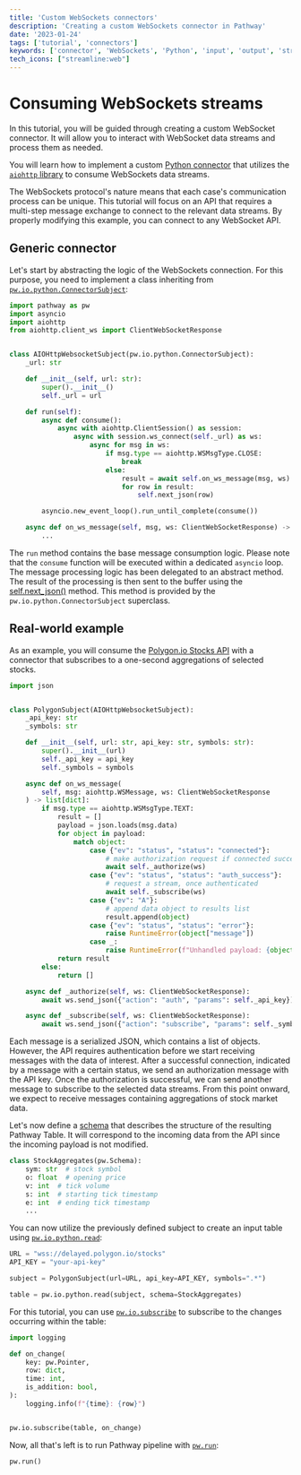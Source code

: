 ```yaml
---
title: 'Custom WebSockets connectors'
description: 'Creating a custom WebSockets connector in Pathway'
date: '2023-01-24'
tags: ['tutorial', 'connectors']
keywords: ['connector', 'WebSockets', 'Python', 'input', 'output', 'streaming']
tech_icons: ["streamline:web"]
---
```


# Consuming WebSockets streams

In this tutorial, you will be guided through creating a custom WebSocket connector. It will allow you to interact with WebSocket data streams and process them as needed.

You will learn how to implement a custom [Python connector](/developers/user-guide/connect/connectors/custom-python-connectors/) that utilizes the [`aiohttp` library](https://docs.aiohttp.org/en/stable/) to consume WebSockets data streams.

The WebSockets protocol's nature means that each case's communication process can be unique.
This tutorial will focus on an API that requires a multi-step message exchange to connect to the relevant data streams.
By properly modifying this example, you can connect to any WebSocket API.

## Generic connector
Let's start by abstracting the logic of the WebSockets connection. For this purpose, you need to implement a class inheriting from [`pw.io.python.ConnectorSubject`](/developers/api-docs/pathway-io/python#pathway.io.python.ConnectorSubject):


```python
import pathway as pw
import asyncio
import aiohttp
from aiohttp.client_ws import ClientWebSocketResponse


class AIOHttpWebsocketSubject(pw.io.python.ConnectorSubject):
    _url: str

    def __init__(self, url: str):
        super().__init__()
        self._url = url

    def run(self):
        async def consume():
            async with aiohttp.ClientSession() as session:
                async with session.ws_connect(self._url) as ws:
                    async for msg in ws:
                        if msg.type == aiohttp.WSMsgType.CLOSE:
                            break
                        else:
                            result = await self.on_ws_message(msg, ws)
                            for row in result:
                                self.next_json(row)

        asyncio.new_event_loop().run_until_complete(consume())

    async def on_ws_message(self, msg, ws: ClientWebSocketResponse) -> list[dict]:
        ...

```

The `run` method contains the base message consumption logic. Please note that the `consume` function will be executed within a dedicated `asyncio` loop. The message processing logic has been delegated to an abstract method. The result of the processing is then sent to the buffer using the [self.next_json()](/developers/api-docs/pathway-io/python#pathway.io.python.ConnectorSubject.next_json) method. This method is provided by the `pw.io.python.ConnectorSubject` superclass.

## Real-world example

As an example, you will consume the [Polygon.io Stocks API](https://polygon.io/docs/stocks/ws_getting-started) with a connector that subscribes to a one-second aggregations of selected stocks.

```python
import json


class PolygonSubject(AIOHttpWebsocketSubject):
    _api_key: str
    _symbols: str

    def __init__(self, url: str, api_key: str, symbols: str):
        super().__init__(url)
        self._api_key = api_key
        self._symbols = symbols

    async def on_ws_message(
        self, msg: aiohttp.WSMessage, ws: ClientWebSocketResponse
    ) -> list[dict]:
        if msg.type == aiohttp.WSMsgType.TEXT:
            result = []
            payload = json.loads(msg.data)
            for object in payload:
                match object:
                    case {"ev": "status", "status": "connected"}:
                        # make authorization request if connected successfully
                        await self._authorize(ws)
                    case {"ev": "status", "status": "auth_success"}:
                        # request a stream, once authenticated
                        await self._subscribe(ws)
                    case {"ev": "A"}:
                        # append data object to results list
                        result.append(object)
                    case {"ev": "status", "status": "error"}:
                        raise RuntimeError(object["message"])
                    case _:
                        raise RuntimeError(f"Unhandled payload: {object}")
            return result
        else:
            return []

    async def _authorize(self, ws: ClientWebSocketResponse):
        await ws.send_json({"action": "auth", "params": self._api_key})

    async def _subscribe(self, ws: ClientWebSocketResponse):
        await ws.send_json({"action": "subscribe", "params": self._symbols})
```

Each message is a serialized JSON, which contains a list of objects. However, the API requires authentication before we start receiving messages with the data of interest. After a successful connection, indicated by a message with a certain status, we send an authorization message with the API key. Once the authorization is successful, we can send another message to subscribe to the selected data streams. From this point onward, we expect to receive messages containing aggregations of stock market data.

Let's now define a [schema](/developers/user-guide/connect/schema) that describes the structure of the resulting Pathway Table. It will correspond to the incoming data from the API since the incoming payload is not modified.


```python
class StockAggregates(pw.Schema):
    sym: str  # stock symbol
    o: float  # opening price
    v: int  # tick volume
    s: int  # starting tick timestamp
    e: int  # ending tick timestamp
    ...
```

You can now utilize the previously defined subject to create an input table using [`pw.io.python.read`](/developers/api-docs/pathway-io/python#pathway.io.python.read):


```python
URL = "wss://delayed.polygon.io/stocks"
API_KEY = "your-api-key"

subject = PolygonSubject(url=URL, api_key=API_KEY, symbols=".*")

table = pw.io.python.read(subject, schema=StockAggregates)
```

For this tutorial, you can use [`pw.io.subscribe`](/developers/api-docs/pathway-io#pathway.io.subscribe) to subscribe to the changes occurring within the table:


```python
import logging

def on_change(
    key: pw.Pointer,
    row: dict,
    time: int,
    is_addition: bool,
):
    logging.info(f"{time}: {row}")


pw.io.subscribe(table, on_change)
```

Now, all that's left is to run Pathway pipeline with [`pw.run`](/developers/api-docs/pathway#pathway.run):


```python
pw.run()
```
